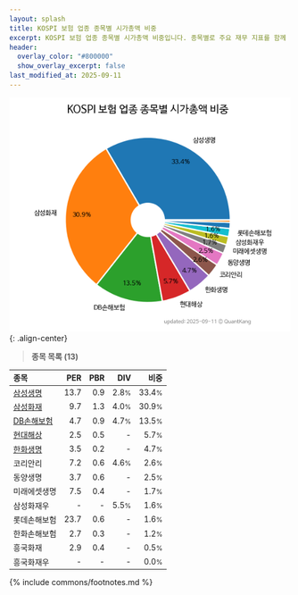 ```yaml
---
layout: splash
title: KOSPI 보험 업종 종목별 시가총액 비중
excerpt: KOSPI 보험 업종 종목별 시가총액 비중입니다. 종목별로 주요 재무 지표를 함께 표시합니다.
header:
  overlay_color: "#800000"
  show_overlay_excerpt: false
last_modified_at: 2025-09-11
---
```



![KOSPI 보험 업종 종목별 시가총액 비중](/stats/sector/images/kospi_업종_보험_종목.png){: .align-center}


> **종목 목록 (13)**<a id="list"></a>

| **종목** | **PER** | **PBR** | **DIV** | **비중** |
| :------- | ------: | ------: | ------: | -------: |
| [삼성생명](/032830/) | 13.7 | 0.9 | 2.8<small>%</small> | 33.4<small>%</small> |
| [삼성화재](/000810/) | 9.7 | 1.3 | 4.0<small>%</small> | 30.9<small>%</small> |
| [DB손해보험](/005830/) | 4.7 | 0.9 | 4.7<small>%</small> | 13.5<small>%</small> |
| [현대해상](/001450/) | 2.5 | 0.5 | - | 5.7<small>%</small> |
| [한화생명](/088350/) | 3.5 | 0.2 | - | 4.7<small>%</small> |
| 코리안리 | 7.2 | 0.6 | 4.6<small>%</small> | 2.6<small>%</small> |
| 동양생명 | 3.7 | 0.6 | - | 2.5<small>%</small> |
| 미래에셋생명 | 7.5 | 0.4 | - | 1.7<small>%</small> |
| 삼성화재우 | - | - | 5.5<small>%</small> | 1.6<small>%</small> |
| 롯데손해보험 | 23.7 | 0.6 | - | 1.6<small>%</small> |
| 한화손해보험 | 2.7 | 0.3 | - | 1.2<small>%</small> |
| 흥국화재 | 2.9 | 0.4 | - | 0.5<small>%</small> |
| 흥국화재우 | - | - | - | 0.0<small>%</small> |

{% include commons/footnotes.md %}